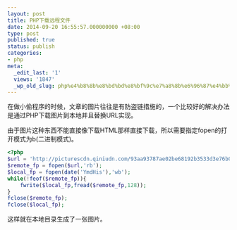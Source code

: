 ```yaml
---
layout: post
title: PHP下载远程文件
date: 2014-09-20 16:55:57.000000000 +08:00
type: post
published: true
status: publish
categories:
- php
meta:
  _edit_last: '1'
  views: '1847'
  _wp_old_slug: php%e4%b8%8b%e8%bd%bd%e8%bf%9c%e7%a8%8b%e6%96%87%e4%bb%b6%e5%88%b0%e6%9c%ac%e5%9c%b0
---
```

在做小偷程序的时候，文章的图片往往是有防盗链措施的，一个比较好的解决办法是通过PHP下载图片到本地并且替换URL实现。

由于图片这种东西不能直接像下载HTML那样直接下载，所以需要指定fopen的打开模式为b(二进制模式)。

```php
<?php
$url = 'http://picturescdn.qiniudn.com/93aa93787ae02be68192b3533d3e76b0';
$remote_fp = fopen($url,'rb');
$local_fp = fopen(date('YmdHis'),'wb');
while(!feof($remote_fp)){
    fwrite($local_fp,fread($remote_fp,128));
}
fclose($remote_fp);
fclose($local_fp);
```

这样就在本地目录生成了一张图片。